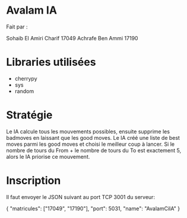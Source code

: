 # Avalam IA

Fait par :

Sohaib El Amiri Charif 17049
Achrafe Ben Ammi 17190

# Libraries utilisées 

- cherrypy
- sys
- random

# Stratégie 

Le IA calcule tous les mouvements possibles, ensuite supprime les badmoves en laissant que les good moves. Le IA créé une liste de best moves parmi les good moves et choisi le meilleur coup à lancer. Si le nombre de tours du From + le nombre de tours du To est exactement 5, alors le IA priorise ce mouvement.

# Inscription 

Il faut envoyer le JSON suivant au port TCP 3001 du serveur:

{
	"matricules": ["17049", "17190"],
	"port": 5031,
	"name": "AvalamCiIA"
}